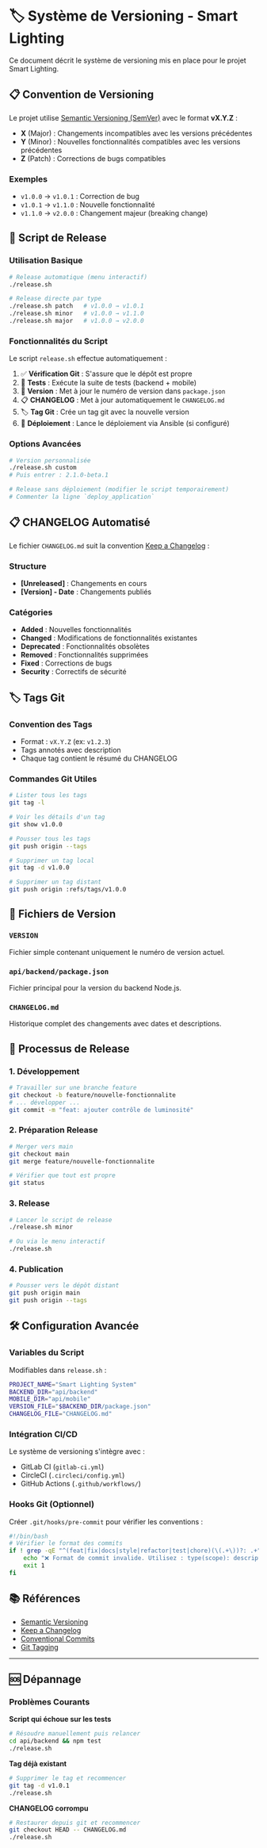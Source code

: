 # 🏷️ Système de Versioning - Smart Lighting

Ce document décrit le système de versioning mis en place pour le projet Smart Lighting.

## 📋 Convention de Versioning

Le projet utilise [Semantic Versioning (SemVer)](https://semver.org/) avec le format **vX.Y.Z** :

- **X** (Major) : Changements incompatibles avec les versions précédentes
- **Y** (Minor) : Nouvelles fonctionnalités compatibles avec les versions précédentes  
- **Z** (Patch) : Corrections de bugs compatibles

### Exemples
- `v1.0.0` → `v1.0.1` : Correction de bug
- `v1.0.1` → `v1.1.0` : Nouvelle fonctionnalité
- `v1.1.0` → `v2.0.0` : Changement majeur (breaking change)

## 🚀 Script de Release

### Utilisation Basique

```bash
# Release automatique (menu interactif)
./release.sh

# Release directe par type
./release.sh patch   # v1.0.0 → v1.0.1
./release.sh minor   # v1.0.0 → v1.1.0  
./release.sh major   # v1.0.0 → v2.0.0
```

### Fonctionnalités du Script

Le script `release.sh` effectue automatiquement :

1. ✅ **Vérification Git** : S'assure que le dépôt est propre
2. 🧪 **Tests** : Exécute la suite de tests (backend + mobile)
3. 📝 **Version** : Met à jour le numéro de version dans `package.json`
4. 📋 **CHANGELOG** : Met à jour automatiquement le `CHANGELOG.md`
5. 🏷️ **Tag Git** : Crée un tag git avec la nouvelle version
6. 🚀 **Déploiement** : Lance le déploiement via Ansible (si configuré)

### Options Avancées

```bash
# Version personnalisée
./release.sh custom
# Puis entrer : 2.1.0-beta.1

# Release sans déploiement (modifier le script temporairement)
# Commenter la ligne `deploy_application`
```

## 📋 CHANGELOG Automatisé

Le fichier `CHANGELOG.md` suit la convention [Keep a Changelog](https://keepachangelog.com/) :

### Structure
- **[Unreleased]** : Changements en cours
- **[Version] - Date** : Changements publiés

### Catégories
- **Added** : Nouvelles fonctionnalités
- **Changed** : Modifications de fonctionnalités existantes
- **Deprecated** : Fonctionnalités obsolètes
- **Removed** : Fonctionnalités supprimées
- **Fixed** : Corrections de bugs
- **Security** : Correctifs de sécurité

## 🏷️ Tags Git

### Convention des Tags
- Format : `vX.Y.Z` (ex: `v1.2.3`)
- Tags annotés avec description
- Chaque tag contient le résumé du CHANGELOG

### Commandes Git Utiles

```bash
# Lister tous les tags
git tag -l

# Voir les détails d'un tag
git show v1.0.0

# Pousser tous les tags
git push origin --tags

# Supprimer un tag local
git tag -d v1.0.0

# Supprimer un tag distant
git push origin :refs/tags/v1.0.0
```

## 📁 Fichiers de Version

### `VERSION`
Fichier simple contenant uniquement le numéro de version actuel.

### `api/backend/package.json`
Fichier principal pour la version du backend Node.js.

### `CHANGELOG.md`
Historique complet des changements avec dates et descriptions.

## 🔄 Processus de Release

### 1. Développement
```bash
# Travailler sur une branche feature
git checkout -b feature/nouvelle-fonctionnalite
# ... développer ...
git commit -m "feat: ajouter contrôle de luminosité"
```

### 2. Préparation Release
```bash
# Merger vers main
git checkout main
git merge feature/nouvelle-fonctionnalite

# Vérifier que tout est propre
git status
```

### 3. Release
```bash
# Lancer le script de release
./release.sh minor

# Ou via le menu interactif
./release.sh
```

### 4. Publication
```bash
# Pousser vers le dépôt distant
git push origin main
git push origin --tags
```

## 🛠️ Configuration Avancée

### Variables du Script
Modifiables dans `release.sh` :

```bash
PROJECT_NAME="Smart Lighting System"
BACKEND_DIR="api/backend"
MOBILE_DIR="api/mobile"
VERSION_FILE="$BACKEND_DIR/package.json"
CHANGELOG_FILE="CHANGELOG.md"
```

### Intégration CI/CD
Le système de versioning s'intègre avec :
- GitLab CI (`gitlab-ci.yml`)
- CircleCI (`.circleci/config.yml`)
- GitHub Actions (`.github/workflows/`)

### Hooks Git (Optionnel)
Créer `.git/hooks/pre-commit` pour vérifier les conventions :

```bash
#!/bin/bash
# Vérifier le format des commits
if ! grep -qE "^(feat|fix|docs|style|refactor|test|chore)(\(.+\))?: .+" "$1"; then
    echo "❌ Format de commit invalide. Utilisez : type(scope): description"
    exit 1
fi
```

## 📚 Références

- [Semantic Versioning](https://semver.org/)
- [Keep a Changelog](https://keepachangelog.com/)
- [Conventional Commits](https://www.conventionalcommits.org/)
- [Git Tagging](https://git-scm.com/book/en/v2/Git-Basics-Tagging)

---

## 🆘 Dépannage

### Problèmes Courants

**Script qui échoue sur les tests**
```bash
# Résoudre manuellement puis relancer
cd api/backend && npm test
./release.sh
```

**Tag déjà existant**
```bash
# Supprimer le tag et recommencer
git tag -d v1.0.1
./release.sh
```

**CHANGELOG corrompu**
```bash
# Restaurer depuis git et recommencer
git checkout HEAD -- CHANGELOG.md
./release.sh
``` 